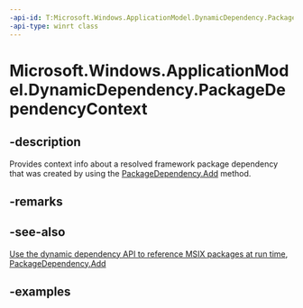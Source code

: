```yaml
---
-api-id: T:Microsoft.Windows.ApplicationModel.DynamicDependency.PackageDependencyContext
-api-type: winrt class
---
```


# Microsoft.Windows.ApplicationModel.DynamicDependency.PackageDependencyContext

<!--
public sealed class PackageDependencyContext
-->


## -description

Provides context info about a resolved framework package dependency that was created by using the [PackageDependency.Add](/windows/windows-app-sdk/api/winrt/microsoft.windows.applicationmodel.dynamicdependency.packagedependency.add) method.

## -remarks

## -see-also

[Use the dynamic dependency API to reference MSIX packages at run time](/windows/apps/desktop/modernize/framework-packages/use-the-dynamic-dependency-api), [PackageDependency.Add](/windows/windows-app-sdk/api/winrt/microsoft.windows.applicationmodel.dynamicdependency.packagedependency.add)

## -examples
